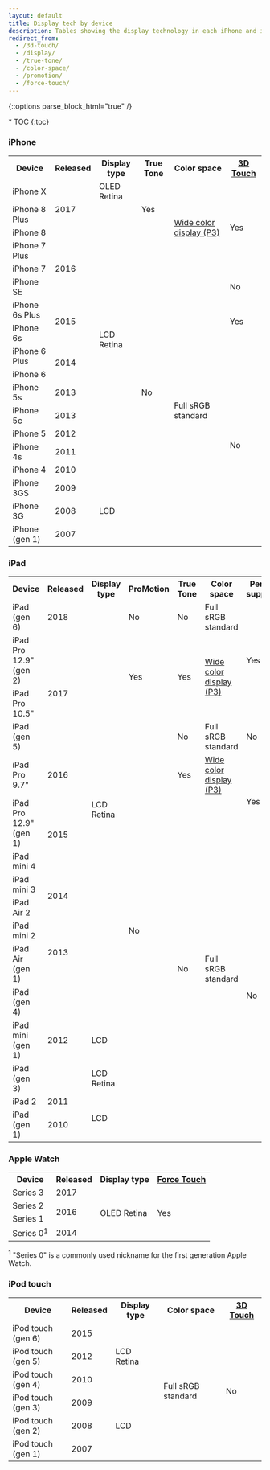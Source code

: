 ```yaml
---
layout: default
title: Display tech by device
description: Tables showing the display technology in each iPhone and iPad for developers.
redirect_from: 
  - /3d-touch/
  - /display/
  - /true-tone/
  - /color-space/
  - /promotion/
  - /force-touch/
---
```

{::options parse_block_html="true" /}

<div id="compact-toc">
* TOC
{:toc}
</div>

### iPhone

<table>
  <tr>
    <th>Device</th>
    <th>Released</th>
    <th>Display type</th>
    <th>True Tone</th>
    <th>Color space</th>
    <th><a href="https://developer.apple.com/ios/3d-touch/">3D Touch</a></th>
  </tr>
  <tr>
    <td>iPhone X</td>
    <td rowspan="3">2017</td>
    <td class="green">OLED Retina</td>
    <td rowspan="3" class="green">Yes</td>
    <td rowspan="5" class="green"><a href="https://developer.apple.com/videos/play/wwdc2017/821/">Wide color display (P3)</a></td>
    <td rowspan="5" class="green">Yes</td>
  </tr>
  <tr>
    <td>iPhone 8 Plus</td>
    <td rowspan="14">LCD Retina</td>
  </tr>
  <tr>
    <td>iPhone 8</td>
  </tr>
  <tr>
    <td>iPhone 7 Plus</td>
    <td rowspan="3">2016</td>
    <td rowspan="15">No</td>
  </tr>
  <tr>
    <td>iPhone 7</td>
  </tr>
  <tr>
    <td>iPhone SE</td>
    <td rowspan="13">Full sRGB standard</td>
    <td>No</td>
  </tr>
  <tr>
    <td>iPhone 6s Plus</td>
    <td rowspan="2">2015</td>
    <td rowspan="2" class="green">Yes</td>
  </tr>
  <tr>
    <td>iPhone 6s</td>
  </tr>
  <tr>
    <td>iPhone 6 Plus</td>
    <td rowspan="2">2014</td>
    <td rowspan="10">No</td>
  </tr>
  <tr>
    <td>iPhone 6</td>
  </tr>
  <tr>
    <td>iPhone 5s</td>
    <td>2013</td>
  </tr>
  <tr>
    <td>iPhone 5c</td>
    <td>2013</td>
  </tr>
  <tr>
    <td>iPhone 5</td>
    <td>2012</td>
  </tr>
  <tr>
    <td>iPhone 4s</td>
    <td>2011</td>
  </tr>
  <tr>
    <td>iPhone 4</td>
    <td>2010</td>
  </tr>
  <tr>
    <td>iPhone 3GS</td>
    <td>2009</td>
    <td rowspan="3">LCD</td>
  </tr>
  <tr>
    <td>iPhone 3G</td>
    <td>2008</td>
  </tr>
  <tr>
    <td>iPhone (gen 1)</td>
    <td>2007</td>
  </tr>
</table>

### iPad

<table class="full-width">
  <tr>
    <th>Device</th>
    <th>Released</th>
    <th>Display type</th>
    <th>ProMotion</th>
    <th>True Tone</th>
    <th>Color space</th>
    <th>Pencil support</th>
  </tr>
  <tr>
    <td>iPad (gen 6)</td>
    <td>2018</td>
    <td rowspan="12">LCD Retina</td>
    <td>No</td>
    <td>No</td>
    <td>Full sRGB standard</td>
    <td rowspan="3" class="green">Yes</td>
  </tr>
  <tr>
    <td>iPad Pro 12.9" (gen 2)</td>
    <td rowspan="3">2017</td>
    <td rowspan="2" class="green">Yes</td>
    <td rowspan="2" class="green">Yes</td>
    <td rowspan="2" class="green"><a href="https://developer.apple.com/videos/play/wwdc2017/821/">Wide color display (P3)</a></td>
  </tr>
  <tr>
    <td>iPad Pro 10.5"</td>
  </tr>
  <tr>
    <td>iPad (gen 5)</td>
    <td rowspan="13">No</td>
    <td>No</td>
    <td>Full sRGB standard</td>
    <td>No</td>
  </tr>
  <tr>
    <td>iPad Pro 9.7"</td>
    <td>2016</td>
    <td class="green">Yes</td>
    <td class="green"><a href="https://developer.apple.com/videos/play/wwdc2017/821/">Wide color display (P3)</a></td>
    <td rowspan="2" class="green">Yes</td>
  </tr>
  <tr>
    <td>iPad Pro 12.9" (gen 1)</td>
    <td rowspan="2">2015</td>
    <td rowspan="11">No</td>
    <td rowspan="11">Full sRGB standard</td>
  </tr>
  <tr>
    <td>iPad mini 4</td>
    <td rowspan="10">No</td>
  </tr>
  <tr>
    <td>iPad mini 3</td>
    <td rowspan="2">2014</td>
  </tr>
  <tr>
    <td>iPad Air 2</td>
  </tr>
  <tr>
    <td>iPad mini 2</td>
    <td rowspan="2">2013</td>
  </tr>
  <tr>
    <td>iPad Air (gen 1)</td>
  </tr>
  <tr>
    <td>iPad (gen 4)</td>
    <td rowspan="3">2012</td>
  </tr>
  <tr>
    <td>iPad mini (gen 1)</td>
    <td>LCD</td>
  </tr>
  <tr>
    <td>iPad (gen 3)</td>
    <td>LCD Retina</td>
  </tr>
  <tr>
    <td>iPad 2</td>
    <td>2011</td>
    <td rowspan="2">LCD</td>
  </tr>
  <tr>
    <td>iPad (gen 1)</td>
    <td>2010</td>
  </tr>
</table>

### Apple Watch

<table>
  <tr>
    <th>Device</th>
    <th>Released</th>
    <th>Display type</th>
    <th><a href="https://developer.apple.com/library/content/documentation/General/Conceptual/WatchKitProgrammingGuide/Menus.html">Force Touch</a></th>
  </tr>
  <tr>
    <td>Series 3</td>
    <td>2017</td>
    <td rowspan="4">OLED Retina</td>
    <td rowspan="4" class="green">Yes</td>
  </tr>
  <tr>
    <td>Series 2</td>
    <td rowspan="2">2016</td>
  </tr>
  <tr>
    <td>Series 1</td>
  </tr>
  <tr>
    <td>Series 0<sup>1</sup></td>
    <td>2014</td>
  </tr>
</table>

<sup>1</sup> "Series 0" is a commonly used nickname for the first generation Apple Watch.

### iPod touch

<table>
  <tr>
    <th>Device</th>
    <th>Released</th>
    <th>Display type</th>
    <th>Color space</th>
    <th><a href="https://developer.apple.com/ios/3d-touch/">3D Touch</a></th>
  </tr>
  <tr>
    <td>iPod touch (gen 6)</td>
    <td>2015</td>
    <td rowspan="3">LCD Retina</td>
    <td rowspan="6">Full sRGB standard</td>
    <td rowspan="6">No</td>
  </tr>
  <tr>
    <td>iPod touch (gen 5)</td>
    <td>2012</td>
  </tr>
  <tr>
    <td>iPod touch (gen 4)</td>
    <td>2010</td>
  </tr>
  <tr>
    <td>iPod touch (gen 3)</td>
    <td>2009</td>
    <td rowspan="3">LCD</td>
  </tr>
  <tr>
    <td>iPod touch (gen 2)</td>
    <td>2008</td>
  </tr>
  <tr>
    <td>iPod touch (gen 1)</td>
    <td>2007</td>
  </tr>
</table>